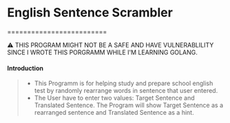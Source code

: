  # English Sentence Scrambler
=========================

 ⚠ THIS PROGRAM MIGHT NOT BE A SAFE AND HAVE VULNERABLILITY SINCE I WROTE THIS PORGRAMM WHILE I'M LEARNING GOLANG.

#### Introduction
> + This Programm is for helping study and prepare school english test by randomly rearrange words in sentence that user entered.
> + The User have to enter two values: Target Sentence and Translated Sentence. The Program will show Target Sentence as a rearranged sentence and Translated Sentence as a hint.
